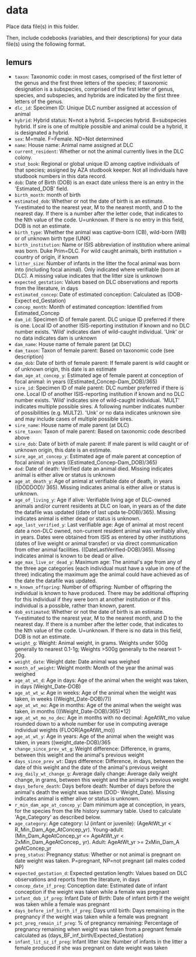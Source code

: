 # data

Place data file(s) in this folder.

Then, include codebooks (variables, and their descriptions) for your data file(s)
using the following format.

## lemurs

- `taxon`: Taxonomic code: in most cases, comprised of the first letter of the genus and the first three letters of the species; if taxonomic designation is a subspecies, comprised of the first letter of genus, species, and subspecies, and hybrids are indicated by the first three letters of the genus.
- `dlc_id`: Specimen ID: Unique DLC number assigned at accession of animal
- `hybrid`: Hybrid status: N=not a hybrid. S=species hybrid. B=subspecies hybrid. If sire is one of multiple possible and animal could be a hybrid, it is designated a hybrid.
- `sex`: M=male. F=Female. ND=Not determined
- `name`: House name: Animal name assigned at DLC
- `current_resident`: Whether or not the animal currently lives in the DLC colony.
- `stud_book`: Regional or global unique ID among captive individuals of that species; assigned by AZA studbook keeper. Not all individuals have studbook numbers in this data record.
- `dob`: Date of Birth (DOB) is an exact date unless there is an entry in the 'Estimated_DOB' field.
- `birth_month`: month of birth
- `estimated_dob`: Whether or not the date of birth is an estimate. Y=estimated to the nearest year, M to the nearest month, and D to the nearest day. If there is a number after the letter code, that indicates to the Nth value of the code. U=unknown. If there is no entry in this field, DOB is not an estimate.
- `birth_type`: Whether the animal was captive-born (CB), wild-born (WB) or of unknown birth type (UNK)
- `birth_institution`: Name or ISIS abbreviation of institution where animal was born. Duke Prim=DLC. For wild caught animals, birth institution = country of origin, if known
- `litter_size`: Number of infants in the litter the focal animal was born into (including focal animal). Only indicated where verifiable (born at DLC). A missing value indicates that the litter size is unknown
- `expected_gestation`: 	Values based on DLC observations and reports from the literature, in days
- `estimated_concep`: Date of estimated conception: Calculated as (DOB-Expect ed_Gestation)
- `concep_month`: Month of estimated conception: Identified from Estimated_Concep
- `dam_id`: 	Specimen ID of female parent. DLC unique ID preferred if there is one. Local ID of another ISIS-reporting institution if known and no DLC number exists. 'Wild' indicates dam of wild-caught individual. 'Unk' or no data indicates dam is unknown
- `dam_name`: House name of female parent (at DLC)
- `dam_taxon`: Taxon of female parent: Based on taxonomic code (see description)
- `dam_dob`: 	Date of birth of female parent: If female parent is wild caught or of unknown origin, this date is an estimate
- `dam_age_at_concep_y`: Estimated age of female parent at conception of focal animal: in years ((Estimated_Concep-Dam_DOB)/365)
- `sire_id`: Specimen ID of male parent: DLC number preferred if there is one. Local ID of another ISIS-reporting institution if known and no DLC number exists. 'Wild' indicates sire of wild-caught individual. 'MULT' indicates multiple possible sires. A following number indicates number of possibilities (e.g. MULT2). 'Unk' or no data indicates unknown sire and may include cases of multiple possible sires.
- `sire_name`: House name of male parent (at DLC)
- `sire_taxon`: Taxon of male parent: Based on taxonomic code described above
- `sire_dob`: Date of birth of male parent: If male parent is wild caught or of unknown origin, this date is an estimate.
- `sire_age_at_concep_y`: 	Estimated age of male parent at conception of focal animal: in years ((Estimated_Concep-Dam_DOB)/365)
- `dod`: Date of death: Verified date an animal died. Missing indicates animal is either alive or status is unknown
- `age_at_death_y`: Age of animal at verifiable date of death, in years ((DODDOD)/ 365). Missing indicates animal is either alive or status is unknown.
- `age_of_living_y`: Age if alive: Verifiable living age of DLC-owned animals and/or current residents at DLC on loan, in years as of the date the datafile was updated ((date of last upda te-DOB)/365). Missing indicates animal is either dead or status is unknown.
- `age_last_verified_y`: Last verifiable age: Age of animal at most recent date a non-DLC owned, non-current resident animal was verifiably alive, in years. Dates were obtained from ISIS as entered by other institutions (dates of live weight or animal transfer) or via direct communication from other animal facilities. ((DateLastVerified-DOB)/365). Missing indicates animal is known to be dead or alive.
- `age_max_live_or_dead_y`: Maximum age: The animal's age from any of the three age categories (each individual must have a value in one of the three) indicating the maximum age the animal could have achieved as of the date the datafile was updated.
- `n_known_offspring`: Number of offspring: Number of offspring the individual is known to have produced. There may be additional offspring for this individual if they were born at another institution or if this individual is a possible, rather than known, parent.
- `dob_estimated`: Whether or not the date of birth is an estimate. Y=estimated to the nearest year, M to the nearest month, and D to the nearest day. If there is a number after the letter code, that indicates to the Nth value of the code. U=unknown. If there is no data in this field, DOB is not an estimate.
- `weight_g`: Weight: Animal weight, in grams. Weights under 500g generally to nearest 0.1-1g; Weights >500g generally to the nearest 1-20g.
- `weight_date`: Weight date: Date animal was weighed
- `month_of_weight`: 	Weight month: Month of the year the animal was weighed
- `age_at_wt_d`: Age in days: Age of the animal when the weight was taken, in days (Weight_Date-DOB)
- `age_at_wt_w`: Age in weeks: Age of the animal when the weight was taken, in weeks ((Weight_Date-DOB)/7))
- `age_at_wt_mo`: Age in months: Age of the animal when the weight was taken, in months (((Weight_Date-DOB)/365)*12)
- `age_at_wt_mo_no_dec`: Age in months with no decimal: AgeAtWt_mo value rounded down to a whole number for use in computing average individual weights (FLOOR(AgeAtWt_mo))
- `age_at_wt_y`: Age in years: Age of the animal when the weight was taken, in years ((weight_date-DOB)/365
- `change_since_prev_wt_g`: Weight difference: Difference, in grams, between this weight and the animal's previous weight
- `days_since_prev_wt`: Days difference: Difference, in days, between the date of this weight and the date of the animal's previous weight
- `avg_daily_wt_change_g`: Average daily change: Average daily weight change, in grams, between this weight and the animal's previous weight
- `days_before_death`: Days before death: Number of days before the animal's death the weight was taken (DOD- Weight_Date). Missing indicates animal is either alive or status is unknown.
- `r_min_dam_age_at_concep_y`: Dam minimum age at conception, in years, for the species from the life history summary table. Used to calculate 'Age_Category' as described below.
- `age_category`: Age category: IJ (infant or juvenile): (AgeAtWt_yr < R_Min_Dam_Age_AtConcep_yr). Young-adult: (Min_Dam_AgeAtConcep_yr <= AgeAtWt_yr < 2xMin_Dam_AgeAtConcep_ yr). Adult: AgeAtWt_yr >= 2xMin_Dam_A geAtConcep_yr
- `preg_status`: Pregnancy status: Whether or not animal is pregnant on date weight was taken. P=pregnant, NP=not pregnant (all males coded NP)
- `expected_gestation_d`: Expected gestation length: Values based on DLC observations and reports from the literature, in days
- `concep_date_if_preg`: Conception date: Estimated date of infant conception if the weight was taken while a female was pregnant
- `infant_dob_if_preg`: Infant Date of Birth: Date of infant birth if the weight was taken while a female was pregnant
- `days_before_inf_birth_if_preg`: Days until birth: Days remaining in the pregnancy if the weight was taken while a female was pregnant
- `pct_preg_remain_if_preg`: 	% of pregnancy remaining: Percentage of pregnancy remaining when weight was taken from a pregnant female calculated as (days_BF_inf_birth/Expected_Gestation)
- `infant_lit_sz_if_preg`: Infant litter size: Number of infants in the litter a female produced if she was pregnant on date weight was taken
